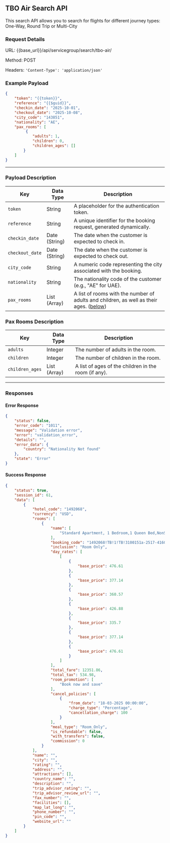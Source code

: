 ## TBO Air Search API

This search API allows you to search for flights for different journey types: One-Way, Round Trip or Multi-City

### Request Details

URL: {{base_url}}/api/servicegroup/search/tbo-air/

Method: POST

Headers: `'Content-Type': 'application/json'`

### **Example Payload**

```json
{
    "token": "{{token}}",
    "reference": "{{$guid}}",
    "checkin_date": "2025-10-01",
    "checkout_date": "2025-10-08",
    "city_code": "143851",
    "nationality": "AE",
    "pax_rooms": [
         {
            "adults": 1,
            "children": 0,
            "children_ages": []
        }
    ]
}
```

---


### Payload Description

| **Key**           | **Data Type**     | **Description**                                           |
|-------------------|-------------------|-----------------------------------------------------------|
| `token`           | String            | A placeholder for the authentication token.               |
| `reference`       | String            | A unique identifier for the booking request, generated dynamically. |
| `checkin_date`    | Date (String)     | The date when the customer is expected to check in.       |
| `checkout_date`   | Date (String)     | The date when the customer is expected to check out.      |
| `city_code`       | String            | A numeric code representing the city associated with the booking. |
| `nationality`     | String            | The nationality code of the customer (e.g., "AE" for UAE).|
| `pax_rooms`       | List (Array)      | A list of rooms with the number of adults and children, as well as their ages. ([below](#pax-rooms-description))|


### Pax Rooms Description

| **Key**           | **Data Type**     | **Description**                                           |
|-------------------|-------------------|-----------------------------------------------------------|
| `adults`          | Integer           | The number of adults in the room.                         |
| `children`        | Integer           | The number of children in the room.                       |
| `children_ages`   | List (Array)      | A list of ages of the children in the room (if any).      |

---

### Responses

#### Error Response
```json
{
    "status": false,
    "error_code": "1011",
    "message": "Validation error",
    "error": "validation_error",
    "details": "",
    "error_data": {
        "country": "Nationality Not found"
    },
    "state": "Error"
}
```

#### Success Response
```json
{
    "status": true,
    "session_id": 61,
    "data": [
        {
            "hotel_code": "1492068",
            "currency": "USD",
            "rooms": [
                {
                    "name": [
                        "Standard Apartment, 1 Bedroom,1 Queen Bed,NonSmoking"
                    ],
                    "booking_code": "1492068!TB!1!TB!3100151a-2517-4160-9947-f12580777094",
                    "inclusion": "Room Only",
                    "day_rates": [
                        [
                            {
                                "base_price": 476.61
                            },
                            {
                                "base_price": 377.14
                            },
                            {
                                "base_price": 360.57
                            },
                            {
                                "base_price": 426.88
                            },
                            {
                                "base_price": 335.7
                            },
                            {
                                "base_price": 377.14
                            },
                            {
                                "base_price": 476.61
                            }
                        ]
                    ],
                    "total_fare": 12351.86,
                    "total_tax": 534.98,
                    "room_promotion": [
                        "Book now and save"
                    ],
                    "cancel_policies": [
                        {
                            "from_date": "18-03-2025 00:00:00",
                            "charge_type": "Percentage",
                            "cancellation_charge": 100
                        }
                    ],
                    "meal_type": "Room_Only",
                    "is_refundable": false,
                    "with_transfers": false,
                    "commission": 0
                }
            ],
            "name": "",
            "city": "",
            "rating": "",
            "address": "",
            "attractions": [],
            "country_name": "",
            "description": "",
            "trip_advisor_rating": "",
            "trip_advisor_review_url": "",
            "fax_number": "",
            "facilities": [],
            "map_lat_long": "",
            "phone_number": "",
            "pin_code": "",
            "website_url": ""
        }
    ]
}
```